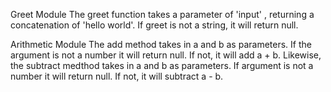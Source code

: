 <!-- In your README.md describe the exported values of each module defined in your lib/ directory. Every function description should include it's airty (expected number of paramiters), the expected data for each paramiter (data-type and limitations), and the it's output behavior (for both valid and invalued use). Feel free to write any additional information in your README.md. -->

Greet Module
  The greet function takes a parameter of 'input' , returning a concatenation of 'hello world'. If greet is not a string, it will return null.

Arithmetic Module
  The add method takes in a and b as parameters. If the argument is not a number it will return null. If not, it will add a + b.
  Likewise, the subtract medthod takes in a and b as parameters. If argument is not a number it will return null. If not, it will subtract a - b.